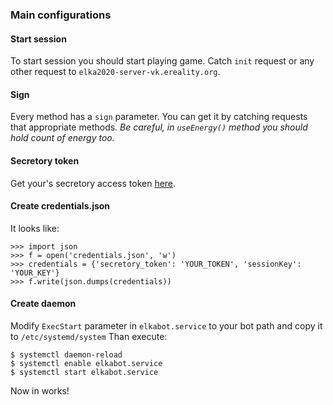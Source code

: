 ### Main configurations

#### Start session
To start session you should start playing game. Catch `init` request or any other request to `elka2020-server-vk.ereality.org`.

#### Sign
Every method has a `sign` parameter. You can get it by catching requests that appropriate methods. *Be careful, in `useEnergy()` method you should hold count of energy too.*

#### Secretory token
Get your's secretory access token [here](https://vkhost.github.io/).

#### Create credentials.json
It looks like:
```
>>> import json
>>> f = open('credentials.json', 'w')
>>> credentials = {'secretory_token': 'YOUR_TOKEN', 'sessionKey': 'YOUR_KEY'}
>>> f.write(json.dumps(credentials))
```

#### Create daemon
Modify `ExecStart` parameter in `elkabot.service` to your bot path and copy it to `/etc/systemd/system`
Than execute:
```
$ systemctl daemon-reload
$ systemctl enable elkabot.service
$ systemctl start elkabot.service
```

Now in works!

